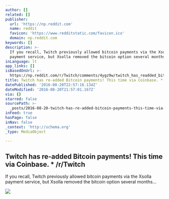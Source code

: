 ```yaml
---
author: []
related: []
publisher:
  url: 'https://np.reddit.com'
  name: reddit
  favicon: 'https://www.redditstatic.com/favicon.ico'
  domain: np.reddit.com
keywords: []
description: >-
  If you recall, Twitch previously allowed bitcoin payments via the Xsolla
  payment service, but Xsolla removed the bitcoin option several months...
inLanguage: lt
app_links: []
isBasedOnUrl: >-
  https://np.reddit.com/r/Twitch/comments/4ygz9w/twitch_has_readded_bitcoin_payments_this_time_via/
title: Twitch has re-added Bitcoin payments! This time via Coinbase. * /r/Twitch
datePublished: '2016-08-20T22:57:16.134Z'
dateModified: '2016-08-20T21:57:01.167Z'
via: {}
starred: false
sourcePath: >-
  _posts/2016-08-20-twitch-has-re-added-bitcoin-payments-this-time-via-coinbase.md
inFeed: true
hasPage: false
inNav: false
_context: 'http://schema.org'
_type: MediaObject

---
```

<article style=""><h1>Twitch has re-added Bitcoin payments! This time via Coinbase. * /r/Twitch</h1><p>If you recall, Twitch previously allowed bitcoin payments via the Xsolla payment service, but Xsolla removed the bitcoin option several months...</p><img src="https://i.redditmedia.com/_pd8AJrVqFdvBwwibvI9dyz44nMosrQLLbDCD7ukstU.png?w=320&amp;s=30ccc055f5de90d462c044bfe6398889" /></article>